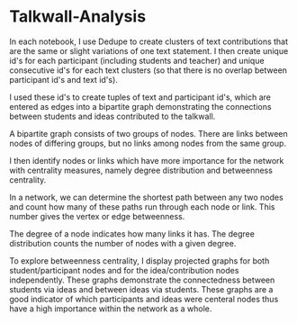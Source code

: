 # Talkwall-Analysis

In each notebook, I use Dedupe to create clusters of text contributions that are the same or slight variations of one text statement. I then create unique id's for each participant (including students and teacher) and unique consecutive id's for each text clusters (so that there is no overlap between participant id's and text id's). 

I used these id's to create tuples of text and participant id's, which are entered as edges into a bipartite graph demonstrating the connections between students and ideas contributed to the talkwall.

A bipartite graph consists of two groups of nodes. There are links between nodes of differing groups, but no links among nodes from the same group. 

I then identify nodes or links which have more importance for the network with centrality measures, namely degree distribution and betweenness centrality. 

In a network, we can determine the shortest path between any two nodes and count how many of these paths run through each node or link. This number gives the vertex or edge betweenness. 

The degree of a node indicates how many links it has. The degree distribution counts the number of nodes with a given degree. 

To explore betweenness centrality, I display projected graphs for both student/participant nodes and for the idea/contribution nodes independently. These graphs demonstrate the connectedness between students via ideas and between ideas via students. These graphs are a good indicator of which participants and ideas were centeral nodes thus have a high importance within the network as a whole.
